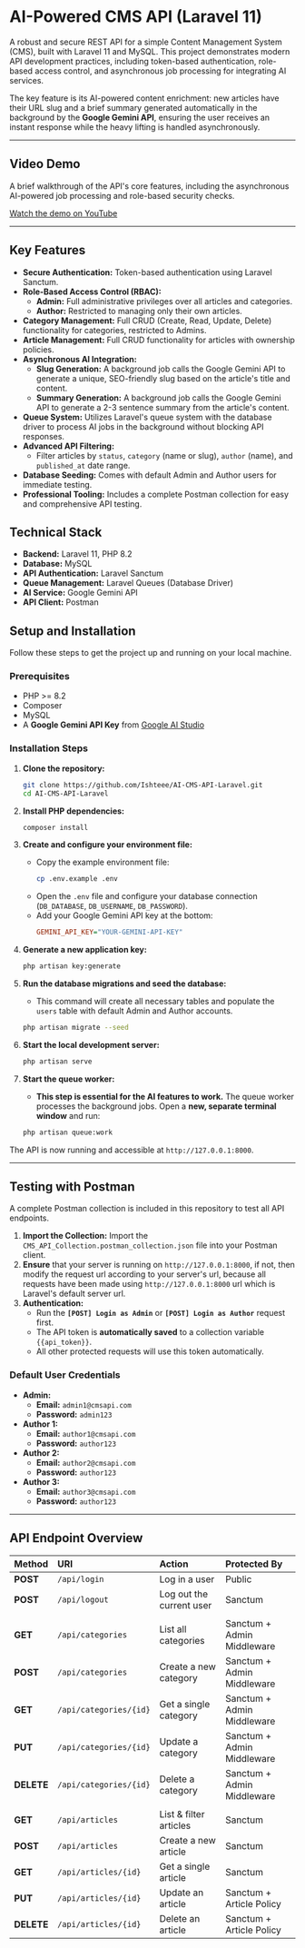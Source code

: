 # AI-Powered CMS API (Laravel 11)

A robust and secure REST API for a simple Content Management System (CMS), built with Laravel 11 and MySQL. This project demonstrates modern API development practices, including token-based authentication, role-based access control, and asynchronous job processing for integrating AI services.

The key feature is its AI-powered content enrichment: new articles have their URL slug and a brief summary generated automatically in the background by the **Google Gemini API**, ensuring the user receives an instant response while the heavy lifting is handled asynchronously.

---

## Video Demo

A brief walkthrough of the API's core features, including the asynchronous AI-powered job processing and role-based security checks.

[Watch the demo on YouTube](https://youtu.be/vlHiM-abQak)

---

## Key Features

-   **Secure Authentication:** Token-based authentication using Laravel Sanctum.
-   **Role-Based Access Control (RBAC):**
    -   **Admin:** Full administrative privileges over all articles and categories.
    -   **Author:** Restricted to managing only their own articles.
-   **Category Management:** Full CRUD (Create, Read, Update, Delete) functionality for categories, restricted to Admins.
-   **Article Management:** Full CRUD functionality for articles with ownership policies.
-   **Asynchronous AI Integration:**
    -   **Slug Generation:** A background job calls the Google Gemini API to generate a unique, SEO-friendly slug based on the article's title and content.
    -   **Summary Generation:** A background job calls the Google Gemini API to generate a 2-3 sentence summary from the article's content.
-   **Queue System:** Utilizes Laravel's queue system with the database driver to process AI jobs in the background without blocking API responses.
-   **Advanced API Filtering:**
    -   Filter articles by `status`, `category` (name or slug), `author` (name), and `published_at` date range.
-   **Database Seeding:** Comes with default Admin and Author users for immediate testing.
-   **Professional Tooling:** Includes a complete Postman collection for easy and comprehensive API testing.

## Technical Stack

-   **Backend:** Laravel 11, PHP 8.2
-   **Database:** MySQL
-   **API Authentication:** Laravel Sanctum
-   **Queue Management:** Laravel Queues (Database Driver)
-   **AI Service:** Google Gemini API
-   **API Client:** Postman

## Setup and Installation

Follow these steps to get the project up and running on your local machine.

### Prerequisites

-   PHP >= 8.2
-   Composer
-   MySQL
-   A **Google Gemini API Key** from [Google AI Studio](https://aistudio.google.com/)

### Installation Steps

1.  **Clone the repository:**
    ```bash
    git clone https://github.com/Ishteee/AI-CMS-API-Laravel.git
    cd AI-CMS-API-Laravel
    ```

2.  **Install PHP dependencies:**
    ```bash
    composer install
    ```

3.  **Create and configure your environment file:**
    -   Copy the example environment file:
        ```bash
        cp .env.example .env
        ```
    -   Open the `.env` file and configure your database connection (`DB_DATABASE`, `DB_USERNAME`, `DB_PASSWORD`).
    -   Add your Google Gemini API key at the bottom:
        ```ini
        GEMINI_API_KEY="YOUR-GEMINI-API-KEY"
        ```

4.  **Generate a new application key:**
    ```bash
    php artisan key:generate
    ```

5.  **Run the database migrations and seed the database:**
    -   This command will create all necessary tables and populate the `users` table with default Admin and Author accounts.
    ```bash
    php artisan migrate --seed
    ```

6.  **Start the local development server:**
    ```bash
    php artisan serve
    ```

7.  **Start the queue worker:**
    -   **This step is essential for the AI features to work.** The queue worker processes the background jobs. Open a **new, separate terminal window** and run:
    ```bash
    php artisan queue:work
    ```

The API is now running and accessible at `http://127.0.0.1:8000`.

---

## Testing with Postman

A complete Postman collection is included in this repository to test all API endpoints.

1.  **Import the Collection:** Import the `CMS_API_Collection.postman_collection.json` file into your Postman client.
2. **Ensure** that your server is running on `http://127.0.0.1:8000`, if not, then modify the request url according to your server's url, because all requests have been made using `http://127.0.0.1:8000` url which is Laravel's default server url.
2.  **Authentication:**
    -   Run the **`[POST] Login as Admin`** or **`[POST] Login as Author`** request first.
    -   The API token is **automatically saved** to a collection variable `{{api_token}}`.
    -   All other protected requests will use this token automatically.

### Default User Credentials

-   **Admin:**
    -   **Email:** `admin1@cmsapi.com`
    -   **Password:** `admin123`
-   **Author 1:**
    -   **Email:** `author1@cmsapi.com`
    -   **Password:** `author123`
-   **Author 2:**
    -   **Email:** `author2@cmsapi.com`
    -   **Password:** `author123`
-   **Author 3:**
    -   **Email:** `author3@cmsapi.com`
    -   **Password:** `author123`

---
## API Endpoint Overview

| Method      | URI                     | Action                          | Protected By              |
| :---------- | :---------------------- | :------------------------------ | :------------------------ |
| **POST** | `/api/login`            | Log in a user                   | Public                    |
| **POST** | `/api/logout`           | Log out the current user        | Sanctum                   |
|             |                         |                                 |                           |
| **GET** | `/api/categories`       | List all categories             | Sanctum + Admin Middleware|
| **POST** | `/api/categories`       | Create a new category           | Sanctum + Admin Middleware|
| **GET** | `/api/categories/{id}`  | Get a single category           | Sanctum + Admin Middleware|
| **PUT** | `/api/categories/{id}`  | Update a category               | Sanctum + Admin Middleware|
| **DELETE** | `/api/categories/{id}`  | Delete a category               | Sanctum + Admin Middleware|
|             |                         |                                 |                           |
| **GET** | `/api/articles`         | List & filter articles          | Sanctum                   |
| **POST** | `/api/articles`         | Create a new article            | Sanctum                   |
| **GET** | `/api/articles/{id}`    | Get a single article            | Sanctum                   |
| **PUT** | `/api/articles/{id}`    | Update an article               | Sanctum + Article Policy  |
| **DELETE** | `/api/articles/{id}`    | Delete an article               | Sanctum + Article Policy  |
